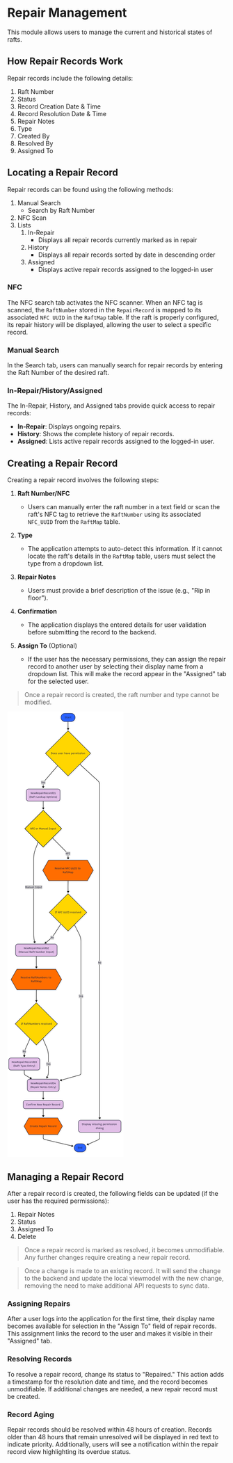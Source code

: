 # Repair Management
This module allows users to manage the current and historical states of rafts.

## How Repair Records Work
Repair records include the following details:
1. Raft Number
2. Status
3. Record Creation Date & Time
4. Record Resolution Date & Time
5. Repair Notes
6. Type
7. Created By
8. Resolved By
9. Assigned To

## Locating a Repair Record
Repair records can be found using the following methods:
1. Manual Search
    - Search by Raft Number
2. NFC Scan
3. Lists
    1. In-Repair
        - Displays all repair records currently marked as in repair
    2. History
        - Displays all repair records sorted by date in descending order
    3. Assigned
        - Displays active repair records assigned to the logged-in user

### NFC
The NFC search tab activates the NFC scanner. When an NFC tag is scanned, the `RaftNumber` stored in the `RepairRecord` is mapped to its associated `NFC UUID` in the `RaftMap` table. If the raft is properly configured, its repair history will be displayed, allowing the user to select a specific record.

### Manual Search
In the Search tab, users can manually search for repair records by entering the Raft Number of the desired raft.

### In-Repair/History/Assigned
The In-Repair, History, and Assigned tabs provide quick access to repair records:
- **In-Repair**: Displays ongoing repairs.
- **History**: Shows the complete history of repair records.
- **Assigned**: Lists active repair records assigned to the logged-in user.

## Creating a Repair Record
Creating a repair record involves the following steps:

1. **Raft Number/NFC**  
    - Users can manually enter the raft number in a text field or scan the raft's NFC tag to retrieve the `RaftNumber` using its associated `NFC_UUID` from the `RaftMap` table.

2. **Type**  
    - The application attempts to auto-detect this information. If it cannot locate the raft's details in the `RaftMap` table, users must select the type from a dropdown list.

3. **Repair Notes**  
    - Users must provide a brief description of the issue (e.g., "Rip in floor").

4. **Confirmation**  
    - The application displays the entered details for user validation before submitting the record to the backend.

5. **Assign To** (Optional)  
    - If the user has the necessary permissions, they can assign the repair record to another user by selecting their display name from a dropdown list. This will make the record appear in the "Assigned" tab for the selected user.

> Once a repair record is created, the raft number and type cannot be modified.

![Flowchart](/docs/Assets/NewRepairRecordFlowchart.png)

## Managing a Repair Record
After a repair record is created, the following fields can be updated (if the user has the required permissions):
1. Repair Notes
2. Status
3. Assigned To
4. Delete

> Once a repair record is marked as resolved, it becomes unmodifiable. Any further changes require creating a new repair record.

> Once a change is made to an existing record. It will send the change to the backend and update the local viewmodel with the new change, removing the need to make additional API requests to sync data. 

### Assigning Repairs
After a user logs into the application for the first time, their display name becomes available for selection in the "Assign To" field of repair records. This assignment links the record to the user and makes it visible in their "Assigned" tab.

### Resolving Records
To resolve a repair record, change its status to "Repaired." This action adds a timestamp for the resolution date and time, and the record becomes unmodifiable. If additional changes are needed, a new repair record must be created.

### Record Aging
Repair records should be resolved within 48 hours of creation. Records older than 48 hours that remain unresolved will be displayed in red text to indicate priority. Additionally, users will see a notification within the repair record view highlighting its overdue status.